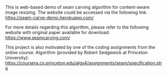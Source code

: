 This is web-based demo of seam carving algorithm for content-aware image resizing. The website could be accessed via the following link:
https://seam-carve-demo.herokuapp.com/


For more details regarding this algorithm, please refer to the following website with original paper available for download:
https://www.seamcarving.com/

This project is also motivated by one of the coding assignments from the online course: Algorithm (provided by Robert Sedgewick at Princeton University):
https://coursera.cs.princeton.edu/algs4/assignments/seam/specification.php



